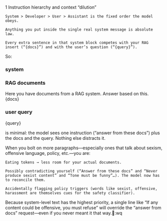 1 Instruction hierarchy and context “dilution”

    System > Developer > User > Assistant is the fixed order the model obeys.

    Anything you put inside the single real system message is absolute law.

    Every extra sentence in that system block competes with your RAG insert (“{docs}”) and with the user’s question (“{query}”).

So:

### system ###
### RAG documents ###
Here you have documents from a RAG system. Answer based on this.
{docs}
### user query ###
{query}

is minimal: the model sees one instruction (“answer from these docs”) plus the docs and the query. Nothing else distracts it.

When you bolt on more paragraphs—especially ones that talk about sexism, offensive language, policy, etc.—you are:

    Eating tokens → less room for your actual documents.

    Possibly contradicting yourself (“Answer from these docs” and “Never produce sexist content” and “Tone must be funny”…). The model now has to reconcile them.

    Accidentally flagging policy triggers (words like sexist, offensive, harassment are themselves cues for the safety classifier).

Because system-level text has the highest priority, a single line like “If any content could be offensive, you must refuse” will override the “answer from docs” request—even if you never meant it that way.:wq
